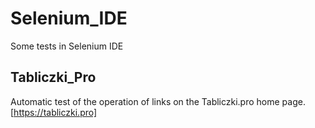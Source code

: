 # Selenium_IDE
Some tests in Selenium IDE
## Tabliczki_Pro
Automatic test of the operation of links on the Tabliczki.pro home page.
[https://tabliczki.pro]

